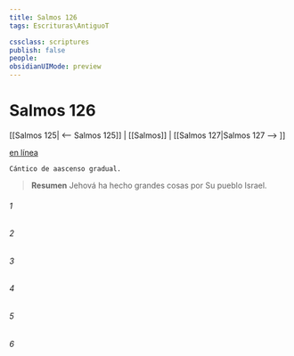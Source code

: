 ```yaml
---
title: Salmos 126
tags: Escrituras\AntiguoT

cssclass: scriptures
publish: false
people:
obsidianUIMode: preview
---
```


# Salmos 126
[[Salmos 125| <-- Salmos 125]] | [[Salmos]] | [[Salmos 127|Salmos 127 --> ]]

[en línea](https://churchofjesuschrist.org/study/scriptures/ot/ps/126?lang=spa)

```
Cántico de aascenso gradual.
```

> __Resumen__
Jehová ha hecho grandes cosas por Su pueblo Israel.

###### 1 


###### 2 


###### 3 


###### 4 


###### 5 


###### 6 


